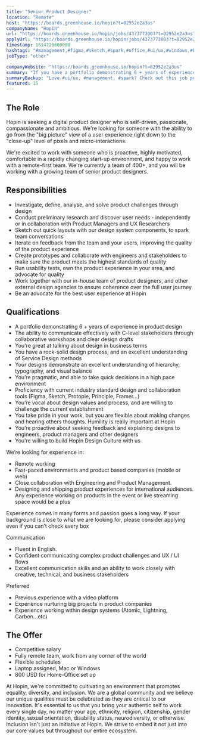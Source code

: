 ```yaml
---
title: "Senior Product Designer"
location: "Remote"
host: "https://boards.greenhouse.io/hopin?t=02952e2a3us"
companyName: "Hopin"
url: "https://boards.greenhouse.io/hopin/jobs/4373773003?t=02952e2a3us"
applyUrl: "https://boards.greenhouse.io/hopin/jobs/4373773003?t=02952e2a3us#app"
timestamp: 1614729600000
hashtags: "#management,#figma,#sketch,#spark,#office,#ui/ux,#windows,#English"
jobType: "other"

companyWebsite: "https://boards.greenhouse.io/hopin?t=02952e2a3us"
summary: "If you have a portfolio demonstrating 6 + years of experience in product design, Hopin is looking for someone with your skillset."
summaryBackup: "Love #ui/ux, #management, #spark? Check out this job post!"
featured: 15
---
```


## The Role

Hopin is seeking a digital product designer who is self-driven, passionate, compassionate and ambitious. We're looking for someone with the ability to go from the "big picture" view of a user experience right down to the "close-up" level of pixels and micro-interactions.

We're excited to work with someone who is proactive, highly motivated, comfortable in a rapidly changing start-up environment, and happy to work with a remote-first team. We're currently a team of 400+, and you will be working with a growing team of senior product designers.

## Responsibilities

*   Investigate, define, analyse, and solve product challenges through design
*   Conduct preliminary research and discover user needs - independently or in collaboration with Product Managers and UX Researchers 
*   Sketch out quick layouts with our design system components, to spark team conversations
*   Iterate on feedback from the team and your users, improving the quality of the product experience
*   Create prototypes and collaborate with engineers and stakeholders to make sure the product meets the highest standards of quality
*   Run usability tests, own the product experience in your area, and advocate for quality
*   Work together with our in-house team of product designers, and other external design agencies to ensure coherence over the full user journey
*   Be an advocate for the best user experience at Hopin

## Qualifications

*   A portfolio demonstrating 6 + years of experience in product design
*   The ability to communicate effectively with C-level stakeholders through collaborative workshops and clear design drafts
*   You're great at talking about design in business terms
*   You have a rock-solid design process, and an excellent understanding of Service Design methods
*   Your designs demonstrate an excellent understanding of hierarchy, typography, and visual balance
*   You’re pragmatic, and able to take quick decisions in a high pace environment
*   Proficiency with current industry standard design and collaboration tools (Figma, Sketch, Protopie, Principle, Framer…)
*   You’re vocal about design values and process, and are willing to challenge the current establishment
*   You take pride in your work, but you are flexible about making changes and hearing others thoughts. Humility is really important at Hopin
*   You’re proactive about seeking feedback and explaining designs to engineers, product managers and other designers
*   You’re willing to build Hopin Design Culture with us

We’re looking for experience in:

*   Remote working
*   Fast-paced environments and product based companies (mobile or web)
*   Close collaboration with Engineering and Product Management.
*   Designing and shipping product experiences for international audiences. Any experience working on products in the event or live streaming space would be a plus

Experience comes in many forms and passion goes a long way. If your background is close to what we are looking for, please consider applying even if you can’t check every box

Communication

*   Fluent in English.
*   Confident communicating complex product challenges and UX / UI flows
*   Excellent communication skills and an ability to work closely with creative, technical, and business stakeholders

Preferred

*   Previous experience with a video platform
*   Experience nurturing big projects in product companies
*   Experience working within design systems (Atomic, Lightning, Carbon...etc)

## The Offer 

*   Competitive salary
*   Fully remote team, work from any corner of the world
*   Flexible schedules
*   Laptop assigned, Mac or Windows 
*   800 USD for Home-Office set up

At Hopin, we're committed to cultivating an environment that promotes equality, diversity, and inclusion. We are a global community and we believe our unique qualities must be celebrated as they are critical to our innovation. It's essential to us that you bring your authentic self to work every single day, no matter your age, ethnicity, religion, citizenship, gender identity, sexual orientation, disability status, neurodiversity, or otherwise. Inclusion isn't just an initiative at Hopin. We strive to embed it not just into our core values but throughout our entire ecosystem.
